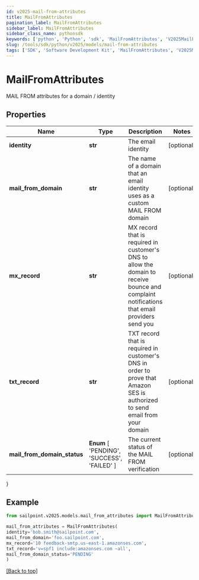 ```yaml
---
id: v2025-mail-from-attributes
title: MailFromAttributes
pagination_label: MailFromAttributes
sidebar_label: MailFromAttributes
sidebar_class_name: pythonsdk
keywords: ['python', 'Python', 'sdk', 'MailFromAttributes', 'V2025MailFromAttributes'] 
slug: /tools/sdk/python/v2025/models/mail-from-attributes
tags: ['SDK', 'Software Development Kit', 'MailFromAttributes', 'V2025MailFromAttributes']
---
```


# MailFromAttributes

MAIL FROM attributes for a domain / identity

## Properties

Name | Type | Description | Notes
------------ | ------------- | ------------- | -------------
**identity** | **str** | The email identity | [optional] 
**mail_from_domain** | **str** | The name of a domain that an email identity uses as a custom MAIL FROM domain | [optional] 
**mx_record** | **str** | MX record that is required in customer's DNS to allow the domain to receive bounce and complaint notifications that email providers send you | [optional] 
**txt_record** | **str** | TXT record that is required in customer's DNS in order to prove that Amazon SES is authorized to send email from your domain | [optional] 
**mail_from_domain_status** |  **Enum** [  'PENDING',    'SUCCESS',    'FAILED' ] | The current status of the MAIL FROM verification | [optional] 
}

## Example

```python
from sailpoint.v2025.models.mail_from_attributes import MailFromAttributes

mail_from_attributes = MailFromAttributes(
identity='bob.smith@sailpoint.com',
mail_from_domain='foo.sailpoint.com',
mx_record='10 feedback-smtp.us-east-1.amazonses.com',
txt_record='v=spf1 include:amazonses.com ~all',
mail_from_domain_status='PENDING'
)

```
[[Back to top]](#) 

